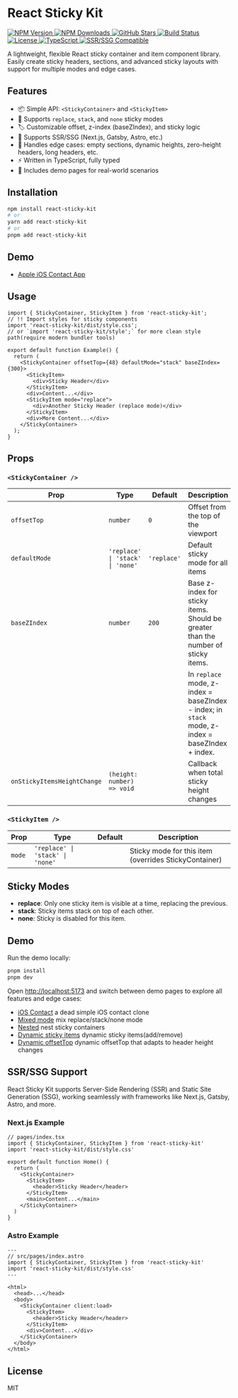 # React Sticky Kit

<p align="left">
  <a href="https://www.npmjs.com/package/react-sticky-kit" target="_blank">
    <img src="https://img.shields.io/npm/v/react-sticky-kit.svg?style=flat-square" alt="NPM Version" />
  </a>
  <a href="https://img.shields.io/npm/dm/react-sticky-kit?style=flat-square" target="_blank">
    <img src="https://img.shields.io/npm/dm/react-sticky-kit?style=flat-square" alt="NPM Downloads" />
  </a>
  <a href="https://github.com/oe/react-sticky-kit" target="_blank">
    <img src="https://img.shields.io/github/stars/oe/react-sticky-kit?style=flat-square" alt="GitHub Stars" />
  </a>
  <a href="https://github.com/oe/react-sticky-kit/actions" target="_blank">
    <img src="https://img.shields.io/github/actions/workflow/status/oe/react-sticky-kit/ci.yml?style=flat-square" alt="Build Status" />
  </a>
  <a href="https://github.com/oe/react-sticky-kit/blob/main/LICENSE" target="_blank">
    <img src="https://img.shields.io/github/license/oe/react-sticky-kit?style=flat-square" alt="License" />
  </a>
  <a href="https://www.typescriptlang.org/" target="_blank">
    <img src="https://img.shields.io/badge/TypeScript-5.0%2B-blue?logo=typescript&style=flat-square" alt="TypeScript" />
  </a>
  <a href="#ssr-ssg-support" target="_blank">
    <img src="https://img.shields.io/badge/SSR%2FSSG-Compatible-brightgreen?style=flat-square" alt="SSR/SSG Compatible" />
  </a>
</p>

A lightweight, flexible React sticky container and item component library. Easily create sticky headers, sections, and advanced sticky layouts with support for multiple modes and edge cases.

## Features

- 📦 Simple API: `<StickyContainer>` and `<StickyItem>`
- 🧩 Supports `replace`, `stack`, and `none` sticky modes
- 🏷️ Customizable offset, z-index (baseZIndex), and sticky logic
- 🔄 Supports SSR/SSG (Next.js, Gatsby, Astro, etc.)
- 🧪 Handles edge cases: empty sections, dynamic heights, zero-height headers, long headers, etc.
- ⚡️ Written in TypeScript, fully typed
- 🧪 Includes demo pages for real-world scenarios

## Installation

```bash
npm install react-sticky-kit
# or
yarn add react-sticky-kit
# or
pnpm add react-sticky-kit
```

## Demo
- [Apple iOS Contact App](https://codesandbox.io/p/sandbox/dreamy-hofstadter-v9dzfz)

## Usage

```tsx
import { StickyContainer, StickyItem } from 'react-sticky-kit';
// !! Import styles for sticky components
import 'react-sticky-kit/dist/style.css';
// or `import 'react-sticky-kit/style';` for more clean style path(require modern bundler tools)

export default function Example() {
  return (
    <StickyContainer offsetTop={48} defaultMode="stack" baseZIndex={300}>
      <StickyItem>
        <div>Sticky Header</div>
      </StickyItem>
      <div>Content...</div>
      <StickyItem mode="replace">
        <div>Another Sticky Header (replace mode)</div>
      </StickyItem>
      <div>More Content...</div>
    </StickyContainer>
  );
}
```

## Props

### `<StickyContainer />`
| Prop                        | Type                                 | Default     | Description                                                                                 |
|-----------------------------|--------------------------------------|-------------|---------------------------------------------------------------------------------------------|
| `offsetTop`                 | `number`                             | `0`         | Offset from the top of the viewport                                                         |
| `defaultMode`               | `'replace' \| 'stack' \| 'none'`     | `'replace'`| Default sticky mode for all items                                                           |
| `baseZIndex`                | `number`                             | `200`       | Base z-index for sticky items. Should be greater than the number of sticky items.            |
|                             |                                      |             | In `replace` mode, z-index = baseZIndex - index; in `stack` mode, z-index = baseZIndex + index. |
| `onStickyItemsHeightChange` | `(height: number) => void`            |             | Callback when total sticky height changes                                                   |

### `<StickyItem />`
| Prop    | Type                                 | Default | Description                                 |
|---------|--------------------------------------|---------|---------------------------------------------|
| `mode`  | `'replace' \| 'stack' \| 'none'`     |         | Sticky mode for this item (overrides StickyContainer) |

## Sticky Modes
- **replace**: Only one sticky item is visible at a time, replacing the previous.
- **stack**: Sticky items stack on top of each other.
- **none**: Sticky is disabled for this item.

## Demo

Run the demo locally:

```bash
pnpm install
pnpm dev
```

Open [http://localhost:5173](http://localhost:5173) and switch between demo pages to explore all features and edge cases:
* [iOS Contact](http://localhost:5173/#ios-contact) a dead simple iOS contact clone
* [Mixed mode](http://localhost:5173/#mixed-mode) mix replace/stack/none mode
* [Nested](http://localhost:5173/#dynamic-height) nest sticky containers
* [Dynamic sticky items](http://localhost:5173/#nested) dynamic sticky items(add/remove)
* [Dynamic offsetTop](http://localhost:5173/#dynamic-offset) dynamic offsetTop that adapts to header height changes

## SSR/SSG Support

React Sticky Kit supports Server-Side Rendering (SSR) and Static Site Generation (SSG), working seamlessly with frameworks like Next.js, Gatsby, Astro, and more.

### Next.js Example

```tsx
// pages/index.tsx
import { StickyContainer, StickyItem } from 'react-sticky-kit'
import 'react-sticky-kit/dist/style.css'

export default function Home() {
  return (
    <StickyContainer>
      <StickyItem>
        <header>Sticky Header</header>
      </StickyItem>
      <main>Content...</main>
    </StickyContainer>
  )
}
```

### Astro Example

```astro
---
// src/pages/index.astro
import { StickyContainer, StickyItem } from 'react-sticky-kit'
import 'react-sticky-kit/dist/style.css'
---

<html>
  <head>...</head>
  <body>
    <StickyContainer client:load>
      <StickyItem>
        <header>Sticky Header</header>
      </StickyItem>
      <div>Content...</div>
    </StickyContainer>
  </body>
</html>
```

## License

MIT
